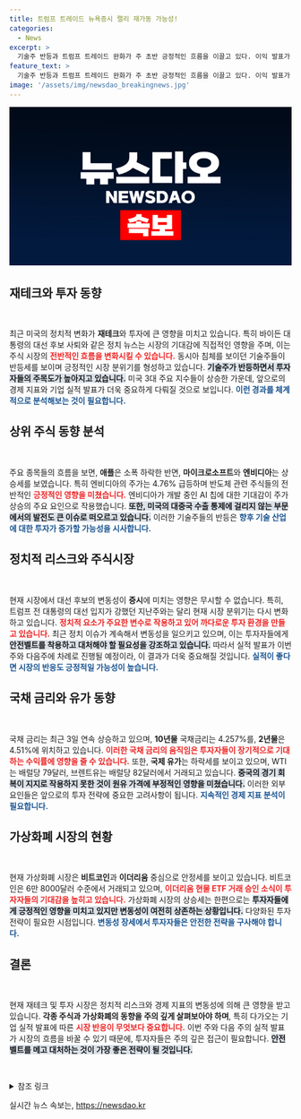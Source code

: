 ```yaml
---
title: 트럼프 트레이드 뉴욕증시 랠리 재가동 가능성!
categories:
  - News
excerpt: >
  기술주 반등과 트럼프 트레이드 완화가 주 초반 긍정적인 흐름을 이끌고 있다. 이익 발표가 예정된 매그니피센트 7의 향후 실적이 시장의 향방을 결정할 것으로 예상된다.
feature_text: >
  기술주 반등과 트럼프 트레이드 완화가 주 초반 긍정적인 흐름을 이끌고 있다. 이익 발표가 예정된 매그니피센트 7의 향후 실적이 시장의 향방을 결정할 것으로 예상된다.
image: '/assets/img/newsdao_breakingnews.jpg'
---
```


<p><img src="/assets/img/newsdao_breakingnews.jpg" alt="firstkoreanews 속보" /></p>

<h2 data-ke-size="size26">재테크와 투자 동향</h2>

<p data-ke-size="size16">&nbsp;</p>

<p>최근 미국의 정치적 변화가 <b>재테크</b>와 투자에 큰 영향을 미치고 있습니다. 특히 바이든 대통령의 대선 후보 사퇴와 같은 정치 뉴스는 시장의 기대감에 직접적인 영향을 주며, 이는 주식 시장의 <b><span style="color: #ee2323;">전반적인 흐름을 변화시킬 수 있습니다.</span></b> 동시아 침체를 보이던 기술주들이 반등세를 보이며 긍정적인 시장 분위기를 형성하고 있습니다. <b><span style="background-color: #21538527;">기술주가 반등하면서 투자자들의 주목도가 높아지고 있습니다.</span></b> 미국 3대 주요 지수들이 상승한 가운데, 앞으로의 경제 지표와 기업 실적 발표가 더욱 중요하게 다뤄질 것으로 보입니다. <b><span style="color: #1a5490;">이런 경과를 체계적으로 분석해보는 것이 필요합니다.</span></b></p>

<h2 data-ke-size="size26">상위 주식 동향 분석</h2>

<p data-ke-size="size16">&nbsp;</p>

<p>주요 종목들의 흐름을 보면, <b>애플</b>은 소폭 하락한 반면, <b>마이크로소프트</b>와 <b>엔비디아</b>는 상승세를 보였습니다. 특히 엔비디아의 주가는 4.76% 급등하며 반도체 관련 주식들의 전반적인 <b><span style="color: #ee2323;">긍정적인 영향을 미쳤습니다.</span></b> 엔비디아가 개발 중인 AI 칩에 대한 기대감이 주가 상승의 주요 요인으로 작용했습니다. <b><span style="background-color: #21538527;">또한, 미국의 대중국 수출 통제에 걸리지 않는 부문에서의 발전도 큰 이슈로 떠오르고 있습니다.</span></b> 이러한 기술주들의 반등은 <b><span style="color: #1a5490;">향후 기술 산업에 대한 투자가 증가할 가능성을 시사합니다.</span></b></p>

<h2 data-ke-size="size26">정치적 리스크와 주식시장</h2>

<p data-ke-size="size16">&nbsp;</p>

<p>현재 시장에서 대선 후보의 변동성이 <b>증시</b>에 미치는 영향은 무시할 수 없습니다. 특히, 트럼프 전 대통령의 대선 입지가 강했던 지난주와는 달리 현재 시장 분위기는 다시 변화하고 있습니다. <b><span style="color: #ee2323;">정치적 요소가 주요한 변수로 작용하고 있어 까다로운 투자 환경을 만들고 있습니다.</span></b> 최근 정치 이슈가 계속해서 변동성을 일으키고 있으며, 이는 투자자들에게 <b><span style="background-color: #21538527;">안전벨트를 착용하고 대처해야 할 필요성을 강조하고 있습니다.</span></b> 따라서 실적 발표가 이번주와 다음주에 차례로 진행될 예정이라, 이 결과가 더욱 중요해질 것입니다. <b><span style="color: #1a5490;">실적이 좋다면 시장의 반응도 긍정적일 가능성이 높습니다.</span></b></p>

<h2 data-ke-size="size26">국채 금리와 유가 동향</h2>

<p data-ke-size="size16">&nbsp;</p>

<p>국채 금리는 최근 3일 연속 상승하고 있으며, <b>10년물</b> 국채금리는 4.257%를, <b>2년물</b>은 4.51%에 위치하고 있습니다. <b><span style="color: #ee2323;">이러한 국채 금리의 움직임은 투자자들이 장기적으로 기대하는 수익률에 영향을 줄 수 있습니다.</span></b> 또한, <b>국제 유가</b>는 하락세를 보이고 있으며, WTI 는 배럴당 79달러, 브렌트유는 배럴당 82달러에서 거래되고 있습니다. <b><span style="background-color: #21538527;">중국의 경기 회복이 지지로 작용하지 못한 것이 원유 가격에 부정적인 영향을 미쳤습니다.</span></b> 이러한 외부 요인들은 앞으로의 투자 전략에 중요한 고려사항이 됩니다. <b><span style="color: #1a5490;">지속적인 경제 지표 분석이 필요합니다.</span></b></p>

<h2 data-ke-size="size26">가상화폐 시장의 현황</h2>

<p data-ke-size="size16">&nbsp;</p>

<p>현재 가상화폐 시장은 <b>비트코인</b>과 <b>이더리움</b> 중심으로 안정세를 보이고 있습니다. 비트코인은 6만 8000달러 수준에서 거래되고 있으며, <b><span style="color: #ee2323;">이더리움 현물 ETF 거래 승인 소식이 투자자들의 기대감을 높히고 있습니다.</span></b> 가상화폐 시장의 상승세는 한편으로는 <b><span style="background-color: #21538527;">투자자들에게 긍정적인 영향을 미치고 있지만 변동성이 여전히 상존하는 상황입니다.</span></b> 다양화된 투자 전략이 필요한 시점입니다. <b><span style="color: #1a5490;">변동성 장세에서 투자자들은 안전한 전략을 구사해야 합니다.</span></b></p>

<h2 data-ke-size="size26">결론</h2>

<p data-ke-size="size16">&nbsp;</p>

<p>현재 재테크 및 투자 시장은 정치적 리스크와 경제 지표의 변동성에 의해 큰 영향을 받고 있습니다. <b>각종 주식과 가상화폐의 동향을 주의 깊게 살펴보아야 하며</b>, 특히 다가오는 기업 실적 발표에 따른 <b><span style="color: #ee2323;">시장 반응이 무엇보다 중요합니다.</span></b> 이번 주와 다음 주의 실적 발표가 시장의 흐름을 바꿀 수 있기 때문에, 투자자들은 주의 깊은 접근이 필요합니다. <b><span style="background-color: #21538527;">안전벨트를 메고 대처하는 것이 가장 좋은 전략이 될 것입니다.</span></b></p>

<p data-ke-size="size16">&nbsp;</p>

<p><details>
<summary>참조 링크</summary></p>

<p data-ke-size="size16">홈페이지 = <a href="https://url.kr/9pghjn">SBS Biz 제보</a></p>

<p></details></p>
실시간 뉴스 속보는, <a href="https://newsdao.kr" rel="dofollow">https://newsdao.kr</a>


